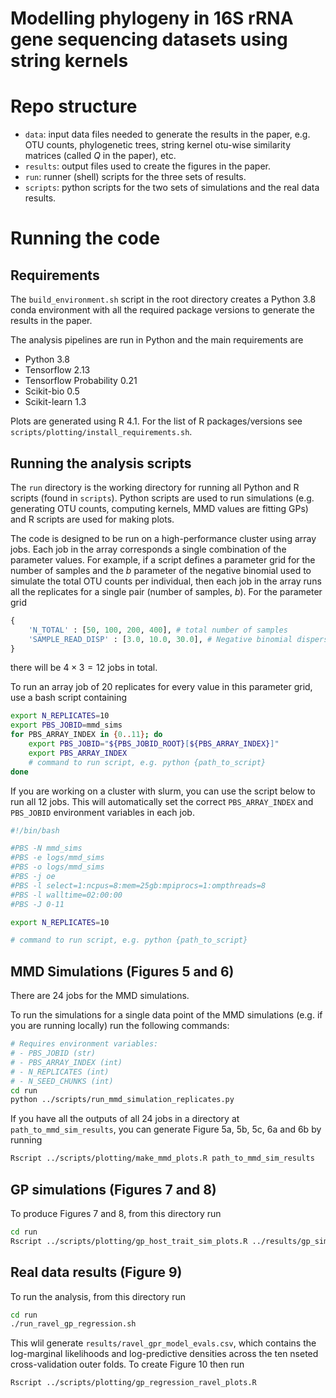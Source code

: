 # Modelling phylogeny in 16S rRNA gene sequencing datasets using string kernels

# Repo structure

* `data`: input data files needed to generate the results in the paper, e.g. OTU counts, phylogenetic trees, string kernel otu-wise similarity matrices (called $Q$ in the paper), etc.
* `results`: output files used to create the figures in the paper.
* `run`: runner (shell) scripts for the three sets of results.
* `scripts`: python scripts for the two sets of simulations and the real data results.


# Running the code

## Requirements

The `build_environment.sh` script in the root directory creates a Python 3.8 conda environment with all the required package versions to generate the results in the paper.

The analysis pipelines are run in Python and the main requirements are

* Python 3.8
* Tensorflow 2.13
* Tensorflow Probability 0.21
* Scikit-bio 0.5
* Scikit-learn 1.3

Plots are generated using R 4.1. For the list of R packages/versions see `scripts/plotting/install_requirements.sh`.

## Running the analysis scripts

The `run` directory is the working directory for running all Python and R scripts (found in `scripts`). Python scripts are used to run simulations (e.g. generating OTU counts, computing kernels, MMD values are fitting GPs) and R scripts are used for making plots.

The code is designed to be run on a high-performance cluster using array jobs. Each job in the array corresponds a single combination of the parameter values. For example, if a script defines a parameter grid  for the number of samples and the $b$ parameter of the negative binomial used to simulate the total OTU counts per individual, then each job in the array runs all the replicates for a single pair (number of samples, $b$). For the parameter grid

```python
{
    'N_TOTAL' : [50, 100, 200, 400], # total number of samples
    'SAMPLE_READ_DISP' : [3.0, 10.0, 30.0], # Negative binomial dispersion
}
```

there will be $4 \times 3 = 12$ jobs in total.

To run an array job of 20 replicates for every value in this parameter grid, use a bash script containing

```sh
export N_REPLICATES=10
export PBS_JOBID=mmd_sims
for PBS_ARRAY_INDEX in {0..11}; do 
	export PBS_JOBID="${PBS_JOBID_ROOT}[${PBS_ARRAY_INDEX}]"
	export PBS_ARRAY_INDEX
	# command to run script, e.g. python {path_to_script}
done
```

If you are working on a cluster with slurm, you can use the script below to run all 12 jobs. This will automatically set the correct `PBS_ARRAY_INDEX` and `PBS_JOBID` environment variables in each job.

```sh
#!/bin/bash

#PBS -N mmd_sims
#PBS -e logs/mmd_sims
#PBS -o logs/mmd_sims
#PBS -j oe
#PBS -l select=1:ncpus=8:mem=25gb:mpiprocs=1:ompthreads=8
#PBS -l walltime=02:00:00
#PBS -J 0-11

export N_REPLICATES=10

# command to run script, e.g. python {path_to_script}
```


## MMD Simulations (Figures 5 and 6)

There are 24 jobs for the MMD simulations.

To run the simulations for a single data point of the MMD simulations (e.g. if you are running locally) run the following commands:

```sh
# Requires environment variables:
# - PBS_JOBID (str)
# - PBS_ARRAY_INDEX (int)
# - N_REPLICATES (int)
# - N_SEED_CHUNKS (int)
cd run
python ../scripts/run_mmd_simulation_replicates.py 
```

If you have all the outputs of all 24 jobs in a directory at `path_to_mmd_sim_results`, you can generate Figure 5a, 5b, 5c, 6a and 6b by running

```sh
Rscript ../scripts/plotting/make_mmd_plots.R path_to_mmd_sim_results
```

## GP simulations (Figures 7 and 8)

To produce Figures 7 and 8, from this directory run

```sh
cd run
Rscript ../scripts/plotting/gp_host_trait_sim_plots.R ../results/gp_simulations/manuscript.zip
```


## Real data results (Figure 9)

To run the analysis, from this directory run 

```sh
cd run
./run_ravel_gp_regression.sh
```

This wlil generate `results/ravel_gpr_model_evals.csv`, which contains the log-marginal likelihoods and log-predictive densities across the ten nseted cross-validation outer folds. To create Figure 10 then run

```sh
Rscript ../scripts/plotting/gp_regression_ravel_plots.R
```